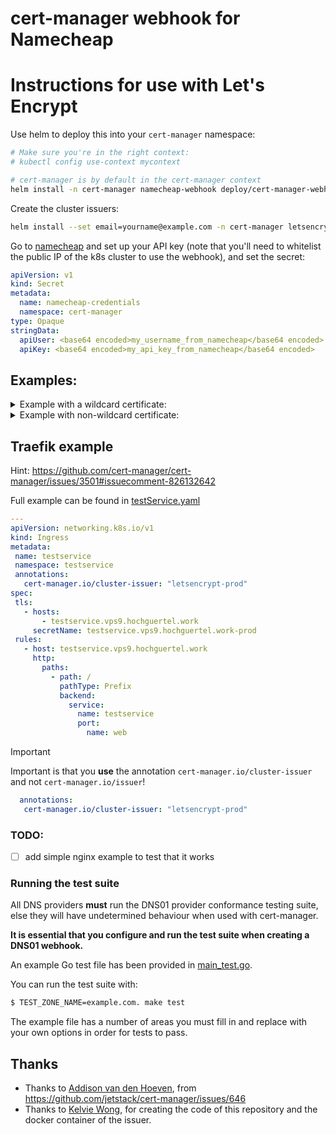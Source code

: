 # cert-manager webhook for Namecheap

# Instructions for use with Let's Encrypt

Use helm to deploy this into your `cert-manager` namespace:

``` sh
# Make sure you're in the right context:
# kubectl config use-context mycontext

# cert-manager is by default in the cert-manager context
helm install -n cert-manager namecheap-webhook deploy/cert-manager-webhook-namecheap/
```

Create the cluster issuers:

``` sh
helm install --set email=yourname@example.com -n cert-manager letsencrypt-namecheap-issuer deploy/letsencrypt-namecheap-issuer/
```

Go to [namecheap](https://www.namecheap.com/myaccount/login/) and set up your API key (note that you'll need to whitelist the public IP of the k8s cluster to use the webhook), and set the secret:

``` yaml
apiVersion: v1
kind: Secret
metadata:
  name: namecheap-credentials
  namespace: cert-manager
type: Opaque
stringData:
  apiUser: <base64 encoded>my_username_from_namecheap</base64 encoded>
  apiKey: <base64 encoded>my_api_key_from_namecheap</base64 encoded>
```

## Examples: 

<details>

<summary>Example with a wildcard certificate:</summary>

Now you can create a certificate in _staging_ for testing:

``` yaml
apiVersion: cert-manager.io/v1
kind: Certificate
metadata:
  name: wildcard-cert-stage
  namespace: default
spec:
  secretName: wildcard-cert-stage
  commonName: "*.<domain>"
  issuerRef:
    kind: ClusterIssuer
    name: letsencrypt-stage
  dnsNames:
  - "*.<domain>"
```

And now validate that it worked:

``` sh
kubectl get certificates -n default
kubectl describe certificate wildcard-cert-stage
```

And finally, create your _production_ cert, and it'll be ready to use in the `wildcard-cert-prod` secret.

``` yaml
apiVersion: cert-manager.io/v1
kind: Certificate
metadata:
  name: wildcard-cert-prod
  namespace: default
spec:
  secretName: wildcard-cert-prod
  commonName: "*.<domain>"
  issuerRef:
    kind: ClusterIssuer
    name: letsencrypt-prod
  dnsNames:
  - "*.<domain>"
```

And now validate that it worked:

``` sh
kubectl get certificates -n default
kubectl describe certificate service-cert-prod
```

</details>

<details>

<summary>Example with non-wildcard certificate:</summary>


Now you can create a certificate in _staging_ for testing:

``` yaml
apiVersion: cert-manager.io/v1
kind: Certificate
metadata:
  name: service-cert-stage
  namespace: default
spec:
  secretName: service-cert-stage
  commonName: "service.<domain>"
  issuerRef:
    kind: ClusterIssuer
    name: letsencrypt-stage
  dnsNames:
  - "service.<domain>"
```

And now validate that it worked:

``` sh
kubectl get certificates -n default
kubectl describe certificate service-cert-stage
```

And finally, create your _production_ cert, and it'll be ready to use in the `wildcard-cert-prod` secret.

``` yaml
apiVersion: cert-manager.io/v1
kind: Certificate
metadata:
  name: service-cert-prod
  namespace: default
spec:
  secretName: service-cert-prod
  commonName: "service.<domain>"
  issuerRef:
    kind: ClusterIssuer
    name: letsencrypt-prod
  dnsNames:
  - "service.<domain>"
```

And now validate that it worked:

``` sh
kubectl get certificates -n default
kubectl describe certificate service-cert-prod
```
  
</details>

## Traefik example

Hint: https://github.com/cert-manager/cert-manager/issues/3501#issuecomment-826132642

Full example can be found in [testService.yaml](testService.yaml)

```yaml
---
apiVersion: networking.k8s.io/v1
kind: Ingress
metadata:
 name: testservice
 namespace: testservice
 annotations:
   cert-manager.io/cluster-issuer: "letsencrypt-prod"
spec:
 tls:
   - hosts:
       - testservice.vps9.hochguertel.work
     secretName: testservice.vps9.hochguertel.work-prod
 rules:
   - host: testservice.vps9.hochguertel.work
     http:
       paths:
         - path: /
           pathType: Prefix
           backend:
             service:
               name: testservice
               port:
                 name: web
```

> [!IMPORTANT]
> Important is that you **use** the annotation `cert-manager.io/cluster-issuer` and not `cert-manager.io/issuer`!


```yaml
  annotations:
   cert-manager.io/cluster-issuer: "letsencrypt-prod"
```

### TODO:

- [ ] add simple nginx example to test that it works

### Running the test suite

All DNS providers **must** run the DNS01 provider conformance testing suite,
else they will have undetermined behaviour when used with cert-manager.

**It is essential that you configure and run the test suite when creating a
DNS01 webhook.**

An example Go test file has been provided in [main_test.go](https://github.com/jetstack/cert-manager-webhook-example/blob/master/main_test.go).

You can run the test suite with:

```bash
$ TEST_ZONE_NAME=example.com. make test
```

The example file has a number of areas you must fill in and replace with your
own options in order for tests to pass.

## Thanks

- Thanks to [Addison van den Hoeven](https://github.com/Addyvan), from https://github.com/jetstack/cert-manager/issues/646
- Thanks to [Kelvie Wong](https://github.com/kelvie/cert-manager-webhook-namecheap), for creating the code of this repository and the docker container of the issuer.
